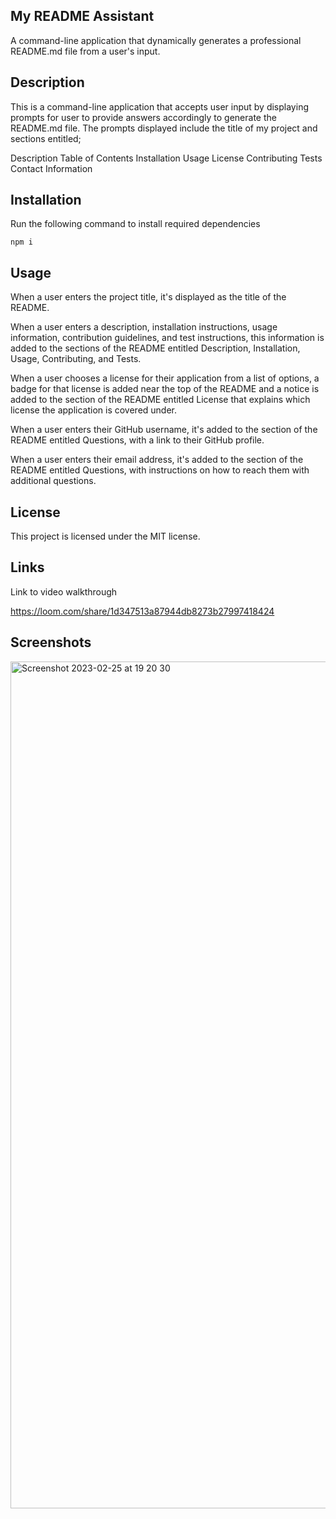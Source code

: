 ## My README Assistant

A command-line application that dynamically generates a professional README.md file from a user's input.
  
  
## Description 

This is a command-line application that accepts user input by displaying prompts for user to provide answers accordingly to generate the README.md file. The prompts displayed include the title of my project and sections entitled;

Description
Table of Contents
Installation
Usage
License
Contributing
Tests
Contact Information
  
 
## Installation
Run the following command to install required dependencies

```
npm i
```

## Usage

When a user enters the project title, it's displayed as the title of the README.

When a user enters a description, installation instructions, usage information, contribution guidelines, and test instructions, this information is added to the sections of the README entitled Description, Installation, Usage, Contributing, and Tests.

When a user chooses a license for their application from a list of options, a badge for that license is added near the top of the README and a notice is added to the section of the README entitled License that explains which license the application is covered under.

When a user enters their GitHub username, it's added to the section of the README entitled Questions, with a link to their GitHub profile.

When a user enters their email address, it's added to the section of the README entitled Questions, with instructions on how to reach them with additional questions.


## License

This project is licensed under the MIT license.

  

## Links

Link to video walkthrough

https://loom.com/share/1d347513a87944db8273b27997418424
 

## Screenshots
<img width="1355" alt="Screenshot 2023-02-25 at 19 20 30" src="https://user-images.githubusercontent.com/118228946/221375705-b4e7cf62-fe4a-4b21-8722-3e80c7ce2ada.png">

